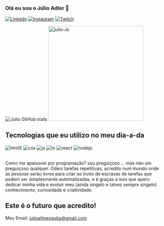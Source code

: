 ### Olá eu sou o Júlio Adler 👋

[![Linkedn](https://img.shields.io/badge/LinkedIn-0077B5?style=for-the-badge&logo=linkedin&logoColor=white)](https://www.linkedin.com/in/j%C3%BAlio-adler-550811107/)
[![Instagram](https://img.shields.io/badge/Instagram-E4405F?style=for-the-badge&logo=instagram&logoColor=white)](https://www.instagram.com/julioadl/)
[![Twitch](https://img.shields.io/badge/Twitch-9146FF?style=for-the-badge&logo=twitch&logoColor=white)](https://www.twitch.tv/adleronn)

![Julio GitHub stats](https://github-readme-stats.vercel.app/api?username=julioa-adl&show_icons=true&theme=radical)
<img alt="julio-Js" width="300" src="https://thumbs.gfycat.com/AngelicRelievedBronco-size_restricted.gif">
<!-- <img alt="julio-Js" width="400" src="https://i.pinimg.com/originals/61/8c/c9/618cc9674dc60b1e2b3f66187edfaf6f.gif"> -->


## Tecnologias que eu utilizo no meu dia-a-da

<div style="display: inline_block">
  <img align="center" alt="html5" src="https://img.shields.io/badge/HTML5-E34F26?style=for-the-badge&logo=html5&logoColor=white" />
  <img align="center" alt="css" src="https://img.shields.io/badge/CSS3-1572B6?style=for-the-badge&logo=css3&logoColor=white" />
  <img align="center" alt="js" src="https://img.shields.io/badge/JavaScript-F7DF1E?style=for-the-badge&logo=javascript&logoColor=black" />
  <img align="center" alt="ts" src="https://img.shields.io/badge/TypeScript-007ACC?style=for-the-badge&logo=typescript&logoColor=white" />
  <img align="center" alt="react" src="https://img.shields.io/badge/React-20232A?style=for-the-badge&logo=react&logoColor=61DAFB" />
  <img align="center" alt="nodejs" src="https://img.shields.io/badge/Node.js-43853D?style=for-the-badge&logo=node.js&logoColor=white" />
</div><br/>

Como me apaixonei por programação? sou preguiçoso ... mas não um preguiçoso qualquer. Odeio tarefas repetitivas, acredito num mundo onde as pessoas serão livres para criar ao invés de escravas de tarefas que podem ser simplesmente automatizadas, e é graças a isso que quero dedicar minha vida e evoluir meu (ainda singelo e talvez sempre singelo) conhecimento, curiosidade e criatividade.
## Este é o futuro que acredito!

Meu Email: julioafmesquita@gmail.com
